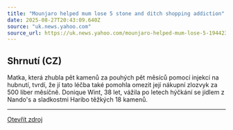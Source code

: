 ```yaml
---
title: "Mounjaro helped mum lose 5 stone and ditch shopping addiction"
date: 2025-08-27T20:43:09.640Z
source: "uk.news.yahoo.com"
source_url: https://uk.news.yahoo.com/mounjaro-helped-mum-lose-5-194423675.html
---
```


## Shrnutí (CZ)
Matka, která zhubla pět kamenů za pouhých pět měsíců pomocí injekcí na hubnutí, tvrdí, že jí tato léčba také pomohla omezit její nákupní zlozvyk za 500 liber měsíčně. Donique Wint, 38 let, vážila po letech hýčkání se jídlem z Nando's a sladkostmi Haribo těžkých 18 kamenů.

---

[Otevřít zdroj](https://uk.news.yahoo.com/mounjaro-helped-mum-lose-5-194423675.html)
